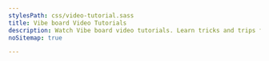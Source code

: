 ```yaml
---
stylesPath: css/video-tutorial.sass
title: Vibe board Video Tutorials
description: Watch Vibe board video tutorials. Learn tricks and trips for how to use Vibe.
noSitemap: true

---
```

